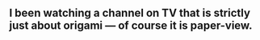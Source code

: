 ## I been watching a channel on TV that is strictly just about origami — of course it is paper-view.